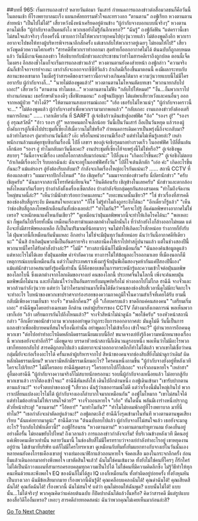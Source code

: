 ##บทที่ 965: เริ่มการแถลงข่าว!
หลายวันต่อมา
วันเสาร์
กำหนดการแถลงข่าวต่อสื่อมวลชนก็คือวันนี้
ในตอนเช้า ที่โรงพยาบาลมะเร็ง แผนกศัลยกรรมหัวใจและทรวงอก
“ตานตาน” ถงฟู่เรียก
หวงตานตานส่ายหน้า “เป็นไปไม่ได้!”
เสี่ยวหวังนั่งหน้าเครียดอยู่ด้านข้าง “ผู้กำกับจางบอกแบบนี้จริงๆ”
หวงตานตานไม่เชื่อ “ผู้กำกับจางเป็นคนยังไง พวกเธอยังไม่รู้กันอีกเหรอ?”
“ฉันรู้” ถงฟู่กัดฟัน “แต่คราวนี้เขาไม่สนใจแล้วจริงๆ เรื่องครั้งนี้ เขาบอกว่าไม่ให้พวกเราทุกคนไปยุ่งวุ่นวายแล้ว ไม่ต้องพูดถึงอีก พวกเราอยากจะไปขอให้ทางผู้บริหารพิจารณาอีกสักครั้ง แต่เขากลับให้พวกเราอยู่เฉยๆ ไม่ยอมให้ไป!”
เสี่ยวหวังพูดด้วยความโศกเศร้า “สารคดีที่พวกเราทำออกมา สุดท้ายก็ออกอากาศไม่ได้ ต้นฉบับก็ถูกลบหมดแล้ว วันนี้มีงานจัดแถลงข่าว ให้อธิบายกับนักข่าวและประชาชนว่าทำไมสารคดีเราถึงถูกปลด ตอนนี้เจ็ดโมงตรง อีกสองชั่วโมงก็จะเริ่มการแถลงข่าวแล้ว!"
หวงตานตานยังคงส่ายหน้า
ถงฟู่กล่าว "ความจริงฉันก็เข้าใจอาจารย์จางนะ เขากำลังจะออกจากซีซีทีวีแล้ว ถ้าเกิดมีเรื่องขึ้นมาตอนนี้ คงมีผลกระทบกับสถานะของเขามาก ในเมื่อรู้ว่าสารคดีของเราคราวนี้อาจล่วงเกินคนได้มาก ความวุ่นวายแบบนี้ไม่มีใครอยากรับ ผู้กำกับจางก็..."
"นายไม่ต้องพูดแล้ว!" หวงตานตานโมโหจนตัดบทเขา "พวกนายกลับไปเถอะ!"
เสี่ยวหวัง "ตานตาน ทำไมเธอ..."
หวงตานตานไม่ฟัง "กลับไปให้หมด!"
"งั้น...งั้นพวกเราไปทำงานก่อนนะ เธอรักษาตัวเองดีๆ เชื่อฟังหมอนะ" ถงฟู่จนปัญญา ได้แต่พาเสี่ยวหวังและคนอื่นๆ ออกจากหอผู้ป่วย
"ทำไงดี?"
"ให้ตานตานสงบอารมณ์เถอะ"
"เฮ้อ เธอรับไม่ไหวแน่ๆ"
"ผู้กำกับจางคราวนี้จะ..."
"ไม่ต้องพูดแล้ว ผู้กำกับจางทำเพื่อพวกเรามามากพอแล้ว"
"กลับเถอะ งานแถลงข่าวยังต้องเตรียมการอีกนะ"
……
เวลาเดียวกัน
ที่ SARFT
อู๋เจ๋อชิงก้าวเดินเข้าสู่ออฟฟิศ
"อ้อ"
"รองฯ อู๋!"
"รองฯ อู๋ อรุณสวัสดิ์"
"อ้าว รองฯ อู๋!"
หลายคนตกใจเล็กน้อย วันนี้เป็นวันเสาร์ ถือเป็นวันหยุด แล้วรองผู้บังคับการอู๋ก็เพิ่งไปประชุมที่เซี่ยงไฮ้เมื่อวานไม่ใช่หรือ? กำหนดการเดิมควรเป็นพรุ่งนี้ถึงจะกลับมา? แล้วทำไมรองฯ อู๋มาทำงานวันนี้ล่ะ? เอ๊ะ หรือในหน่วยงานมีเรื่อง? แต่ทำไมไม่เห็นรู้เลยล่ะ?
เหล่าพนักงานล้วนแต่คุยซุบซิบกันเรื่องนี้
ไป๋ลี่ เลขาฯ ของอู๋เจ๋อชิงรุดมาอย่างรวดเร็ว
ในออฟฟิศ
ไป๋ลี่ตื่นเต้นเล็กน้อย "รองฯ อู๋ ทำไมกลับมาวันนี้ละคะ? งานประชุมที่เซี่ยงไฮ้จบพรุ่งนี้ไม่ใช่หรือ?"
อู๋เจ๋อชิงพูดสบายๆ "วันนี้อาจจะมีเรื่อง เลยถือโอกาสกลับมาก่อนน่ะ"
ไป๋ลี่งุนงง "เกิดอะไรขึ้นคะ?"
อู๋เจ๋อชิงไม่ตอบ "ถ้าเกิดมีเรื่องอะไร รีบบอกฉันล่ะ ฉันจะอยู่ในออฟฟิศทั้งวัน"
ไป๋ลี่ใจเต้นตึกตัก "เอ่อ ค่ะ"
เกิดอะไรขึ้นกันนะ?
แม้แต่รองฯ อู๋ยังต้องรีบกลับมา?
กำลังจะเกิดเรื่องใหญ่อะไรกันแน่นะ?
……
สถานี CCTV
ที่ห้องแถลงข่าว
"ผมมาจากปักกิ่งไทมส์"
"อ้อ เชิญครับ"
"ผมมาจากช่องข่าวครับ นี่บัตรนักข่าว"
"ครับ เชิญครับ"
"ฉันมาจากสถานีโทรทัศน์เทียนจิน"
"ยินดีต้อนรับ เชิญข้างในเลยครับ"
นักข่าวและตากล้องหลั่งไหลมากันเรื่อยๆ บ้างกำลังตั้งเครื่องเซ็ตกล้อง บ้างกำลังจับกลุ่มคุยกันสองสามคน
"ทำไมถึงจัดงานใหญ่ขนาดนี้ล่ะ?"
"เห็นว่ามีนักข่าวร้อยกว่าคนเลยนะ"
"เยอะขนาดนั้นเชียว?"
"ใช่ ข่าวเรื่องที่สารคดีของช่องสิบสี่ถูกระงับ มีคนสนใจเยอะมาก"
"ก็ใช่ ไม่รู้ทำไมถึงถูกระงับได้นะ"
"อีกเดี๋ยวก็รู้แล้ว"
"เห็นว่าช่องสิบสี่ถูกลงโทษตักเตือนกันทั้งช่องเลยล่ะ!"
"ทำไมกัน?"
"ใครจะไปรู้ ก็แค่มลพิษทางอากาศไม่ใช่เหรอ? จะหนักหนาแค่ไหนกันเชียว?"
"ดูเหมือนว่าฝุ่นมลพิษพวกนี้จะทำให้เกิดโรคได้นะ"
"พอเหอะน่า ก็พูดกันไปเรื่อยทั้งนั้น เหมือนเรื่องยาฆ่าแมลงตกค้างในผักนั่นไง ที่ว่าล้างยังไงก็ล้างออกไม่หมด แต่ถึงจะยังมีสารพิษหลงเหลือ ก็เป็นในปริมาณที่น้อยมากๆ จนไม่ทำให้เกิดอะไรสักหน่อย ร่างกายก็ยังรับได้ ฝุ่นพวกนี้ก็เหมือนกันนั่นแหละ อีกอย่าง ไม่ใช่จะมีฝุ่นทุกวันสักหน่อย ฉันว่าวันนี้อากาศดีทีเดียวนะ"
"นั่นสิ ถ้าเกิดฝุ่นพวกนี้เป็นอันตรายจริง ทางสถานีคงให้เราไปทำสกู๊ปนานแล้ว แต่ในช่วงสองปีนี้พวกนายมีใครได้รับคำสั่งบ้างล่ะ?"
"ไม่มี"
"ทางสถานีฉันก็ไม่มีเหมือนกัน"
"ฉันลองค้นข้อมูลดูแล้ว แต่หาอะไรไม่ได้เลย ทั้งฝุ่นมลพิษ คำจำกัดความ ทางการไม่ให้ข้อมูลอะไรออกมาเลย ที่เมืองนอกก็มีเหตุการณ์แบบนี้เหมือนกัน แต่ว่าในประเทศเราเพิ่งมารู้จักฝุ่นพีเอ็มสองจุดห้ากันแค่ปีสองปีนี้เอง"
แม้แต่นักข่าวภาคสนามยังรู้แค่นี้เท่านั้น
นี่ก็คือขอบเขตในการตระหนักรู้และความเข้าใจต่อฝุ่นมลพิษของโลกใบนี้ ซึ่งแตกต่างจากโลกเดิมของจางเย่ คนของโลกนี้ ประเทศจีนในโลกนี้ เพิ่งจะค้นพบฝุ่นมลพิษเมื่อไม่นาน และยังไม่แน่ใจว่าเป็นอันตรายกับมนุษย์หรือไม่
ห่างออกไปไม่ไกล
ฮาฉีฉี จางจั่วและพวกล้วนกำลังวุ่นวาย
แต่ทว่า ไม่ว่าใครมาผ่านมาก็เห็นได้ชัดว่าคนของช่องสิบสี่เวลานี้ดูไม่มีกะจิตกะใจจะทำอะไร ใบหน้าของพวกเขาปราศจากร่องรอยของความภาคภูมิใจในความสำเร็จที่เคยได้รับ ยามนี้กลับมีเพียงความเย็นชา
จางจั่ว "ขาดอีกกี่คน?"
อู่อี้ "เกือบครบแล้ว ขาดอีกแค่คนสองคน"
"เตรียมเริ่มเถอะ" ฮาฉีฉีพูดโดยอย่างเฉยเมย
อีกด้าน เหล่าผู้บริหารของ CCTV ก็ต่างมาสังเกตการณ์ พอเห็นพวกเขาก็เอ่ย "เอ้า เตรียมการกันไปถึงไหนแล้ว?"
จางจั่วสีหน้าไม่น่าดูนัก "พอใช้ครับ"
รองหัวหน้าสถานีกล่าว "อีกเดี๋ยวพอนักข่าวถาม พวกเธออย่าพูดว่าถูกระงับการออกอากาศล่ะ มันดูไม่ดี วันนี้เป็นการแถลงข่าวเพื่ออธิบายคนที่สนใจเรื่องนี้เท่านั้น อย่าพูดอะไรไม่เข้าเรื่อง เข้าใจนะ?"
ผู้อำนวยการอีกคนดุพวกเขา "ต่อไปอย่าทำอะไรผิดหลักผิดธรรมเนียมแบบนี้อีก! ขนาดจางเย่ยังรู้ถึงความหนักหนาของเรื่องนี้ พวกเธอยังจะทำอีกรึ?"
เมื่อพูดจบ บรรดาหัวหน้าสถานีก็เดินวนดูรอบหนึ่ง พอเห็นว่าไม่มีอะไรพวกเขาก็ทยอยกลับไป สารคดีถูกลบไปแล้ว แม้อยากจะนำออกอากาศอีกก็ทำไม่ได้แล้ว พวกเขาไม่เชื่อว่าคนกลุ่มนี้ยังจะก่อเรื่องอะไรได้
ครั้นเหล่าผู้บริหารจากไป สีหน้าของคนจากช่องสิบสี่ยิ่งไม่น่าดูกว่าเดิม!
ผิดหลักผิดธรรมเนียม?
พวกเรามีหลักมีธรรมเนียมอะไร?
ใครคนหนึ่งถามขึ้น "ผู้กำกับจางยังอยู่ที่หลังเวที ใครจะไปเรียก?"
ไม่มีใครตอบ
ฮาฉีฉีพูดตรงๆ "ใครอยากไปก็ไปเถอะ"
จางจั่วถอนหายใจ "เหล่าฮา"
อู่อี้มองฮาฉีฉี "ผู้กำกับจางความจริงก็ไม่สบายนักหรอกนะ รอบนี้ผู้กำกับจางเหนื่อยแล้ว ไม่อยากสู้กับพวกเขาแล้ว เราก็ต้องเข้าใจนะ"
ฮาฉีฉีหันหลังให้ เดินไปอีกด้านหนึ่ง
ถงฟู่เดินเข้ามา "เขารับปากตานตานแล้วนะ!"
จางจั่วตบบ่าของถงฟู่ "เสี่ยวถง ฉันรู้ว่าเธออารมณ์ไม่ดี แต่ว่าเรื่องนี้มันใหญ่เกินไป พวกเราเปลี่ยนแปลงอะไรไม่ได้ ผู้กำกับจางเองก็ลำบากใจมากเหมือนกัน"
ถงฟู่โมโหมาก "เขาไม่สนใจได้ แต่ทำไมต้องห้ามไม่ให้เราสนใจด้วย?"
จางจั่วถอนหายใจ "เฮ้อ"
ทันใดนั้น พลันมีเงาร่างหนึ่งปรากฏตัวที่หน้าประตู!
"ตานตาน!"
"ไอ้หยา!"
"มาทำไมกัน?"
"ทำไมไม่ยอมพักอยู่ที่โรงพยาบาล มาที่นี่ทำไม?"
"เธอกำลังจะผ่าตัดอยู่แล้วนะ!"
ถงฟู่ตกตะลึง!
ฮาฉีฉีวิ่งรุดเข้ามาในทันที
หวงตานตานพูดเสียงเรียบ "ฉันแค่อยากมาดูน่ะ"
ฮาฉีฉีตวาด "ต้นฉบับลบไปแล้ว ผู้กำกับจางก็ไม่สนใจแล้ว เธอยังจะมาดูอะไร? รีบกลับไปพักเดี๋ยวนี้!"
ถงฟู่ก็ร้อนรน "หวงตานตาน!"
หวงตานตานทำหูทวนลม ยังคงยืนอยู่อย่างดื้อรั้น ไม่ยอมขยับไปไหน!
ถึงเวลาแล้ว
การแถลงข่าวกำลังจะเริ่ม!
ที่บริเวณข้างหลังเวที
มีคนอยู่แค่เพียงคนเดียวเท่านั้น
หลายวันมานี้ ในช่องสิบสี่ไม่มีใครทราบว่าจางเย่กำลังทำอะไรอยู่ เขาหยุดงานอยู่บ้าน ไม่เข้ามาที่บริษัท แต่ก็ไม่มีใครโทรหาเขา ดูเหมือนกับทีมทั้งทีมแยกทางกับจางเย่ในวันนั้นเอง หลายคนยังคงโกรธเคืองเขาอยู่
จางเย่มองนาฬิกาแล้วถอนหายใจ จัดคอเสื้อ มองในกระจกอีกครั้ง ก่อนยิ้มแล้วเดินออกมาอย่างพึงพอใจ เขาตัดสินใจแล้ว!
ฉันไม่ใช่คนเข้มงวด ทั้งยังไม่ใช่คนที่ใครๆ ก็รักใคร่ ไม่ได้เป็นนักวางแผนที่สามารถครอบคลุมทุกความเป็นไปได้ ไม่ใช่คนที่มีความคิดลึกซึ้ง ไม่รู้วิธีทำให้ทุกคนเห็นด้วยและพึงพอใจ EQ ของฉันก็ไม่ได้สูง IQ เองก็เหมือนกัน ทั้งทำผิดอยู่บ่อยครั้ง ทั้งยังหุนหันเป็นบางเวลา ฉันมีข้อเสียมากมาย เรื่องพวกนี้ฉันรู้ดี!
คุณเคลือบแคลงฉันได้!
คุณด่าฉันได้!
คุณเสียดสีฉันได้!
คุณกัดฉันได้!
เรื่องพวกนี้ ฉันไม่สนใจ!
แต่ว่า คุณไม่ยอมให้ฉันพูด?
แบบนั้นไม่ได้!
แบบนั้น...ไม่ได้จริงๆ!
พวกคุณคิดว่าแค่ลบต้นฉบับ ก็ปิดปากฉันได้แล้วงั้นหรือ?
คิดว่าสารคดี มีแต่รูปแบบของสื่อวิดีโองั้นเหรอ?
เหอะๆ สารคดีถ่ายทอดสดน่ะ ฉันว่าพวกคุณไม่เคยเห็นมาก่อนล่ะสิ?


[Go To Next Chapter]( ./66.md)